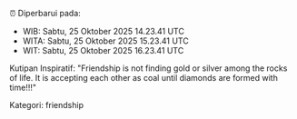⏰ Diperbarui pada:
- WIB: Sabtu, 25 Oktober 2025 14.23.41 UTC
- WITA: Sabtu, 25 Oktober 2025 15.23.41 UTC
- WIT: Sabtu, 25 Oktober 2025 16.23.41 UTC

Kutipan Inspiratif:
"Friendship is not finding gold or silver among the rocks of life. It is accepting each other as coal until diamonds are formed with time!!!"


Kategori: friendship

